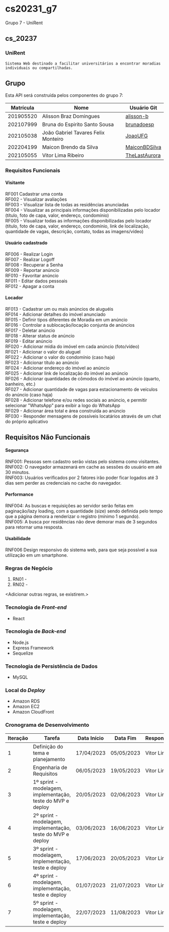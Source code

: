 # cs20231_g7
Grupo 7 - UniRent
## cs_20237

  ### UniRent
    Sistema Web destinado a facilitar universitários a encontrar moradias individuais ou compartilhadas.  
  

## Grupo
Esta API será construída pelos componentes do grupo 7:

|Matrícula|Nome|Usuário Git|
|---|---|---|
|201905520|Alisson Braz Domingues|[alisson-b](https://github.com/alisson-b)|
|202107999|Bruna do Espirito Santo Sousa|[brunadoesp](https://github.com/brunadoesp)|
|202105038|João Gabriel Tavares Felix Monteiro|[JoaoUFG](https://github.com/JoaoUFG)|
|202204199|Maicon Brendo da Silva|[MaiconBDSilva](https://github.com/MaiconBDSilva)|
|202105055|Vitor Lima Ribeiro|[TheLastAurora](https://github.com/TheLastAurora)|

### Requisitos Funcionais
#### Visitante

RF001 Cadastrar uma conta<br>
RF002 - Visualizar avaliações<br>
RF003 - Visualizar lista de todas as residências anunciadas<br>
RF004 - Visualizar as principais informações disponibilizadas pelo locador (título, foto de capa, valor, endereço, condomínio)<br>
RF005 - Visualizar todas as informações disponibilizadas pelo locador (título, foto de capa, valor, endereço, condomínio, link de localização, quantidade de vagas, descrição, contato, todas as imagens/vídeo) <br>

#### Usuário cadastrado
RF006 - Realizar Login<br>
RF007 - Realizar Logoff<br>
RF008 - Recuperar a Senha<br>
RF009 - Reportar anúncio<br>
RF010 - Favoritar anúncio<br>
RF011 - Editar dados pessoais<br>
RF012 - Apagar a conta<br>

#### Locador
RF013 - Cadastrar um ou mais anúncios de aluguéis<br>
RF014 - Adicionar detalhes do imóvel anunciado<br>
RF015 - Definir tipos diferentes de Moradia em um anúncio<br>
RF016 - Controlar a sublocação/locação conjunta de anúncios<br>
RF017 - Deletar anúncio<br>
RF018 - Alterar status de anúncio<br>
RF019 - Editar anúncio<br>
RF020 - Adicionar mídia do imóvel em cada anúncio (foto/vídeo)<br>
RF021 - Adicionar o valor do aluguel<br>
RF022 - Adicionar o valor do condomínio (caso haja)<br>
RF023 - Adicionar título ao anúncio<br>
RF024 - Adicionar endereço do imóvel ao anúncio<br>
RF025 - Adicionar link de localização do imóvel ao anúncio<br>
RF026 - Adicionar quantidades de cômodos do imóvel ao anúncio (quarto, banheiro, etc.)<br>
RF027 - Adicionar quantidade de vagas para estacionamento de veículos do anúncio (caso haja)<br>
RF028 - Adicionar telefone e/ou redes sociais ao anúncio, e permitir selecionar "WhatsApp" para exibir a logo do WhatsApp<br>
RF029 - Adicionar área total e área construída ao anúncio<br>
RF030 - Responder mensagens de possíveis locatários através de um chat do próprio aplicativo<br>



## Requisitos Não Funcionais
#### Segurança
RNF001: Pessoas sem cadastro serão vistas pelo sistema como visitantes.<br>
RNF002: O navegador armazenará em cache as sessões do usuário em até 30 minutos.<br>
RNF003: Usuários verificados por 2 fatores irão poder ficar logados até 3 dias sem perder as credenciais no cache do navegador.<br>

#### Performance
RNF004: As buscas e requisições ao servidor serão feitas em paginação/lazy loading, com a quantidade (size) sendo definida pelo tempo que a página demora a renderizar o registro (mínimo 1 segundo).<br>
RNF005: A busca por residências não deve demorar mais de 3 segundos para retornar uma resposta.<br>

#### Usabilidade
RNF006 Design responsivo do sistema web, para que seja possível a sua utilização em um smartphone.<br>


### Regras de Negócio
1. RN01 - <descrever>
2. RN02 - <descrever>

<Adicionar outras regras, se existirem.>

### Tecnologia de _Front-end_
  - React 

### Tecnologia de _Back-end_
  - Node.js
  - Express Framework
  - Sequelize

### Tecnologia de Persistência de Dados
  - MySQL 
  
### Local do _Deploy_
  - Amazon RDS
  - Amazon EC2
  - Amazon CloudFront

### Cronograma de Desenvolvimento

|Iteração|Tarefa|Data Início|Data Fim|Responsável|Situação|
|---|---|---|---|---|---|
|1|Definição do tema e planejamento|17/04/2023|05/05/2023|Vitor Lima|CONCLUÍDO|
|2|Engenharia de Requisitos|06/05/2023|19/05/2023|Vitor Lima|CONCLUÍDO|
|3|1º sprint - modelagem, implementação, teste do MVP e deploy|20/05/2023|02/06/2023|Vitor Lima|CONCLUÍDO|
|4|2º sprint - modelagem, implementação, teste do MVP e deploy|03/06/2023|16/06/2023|Vitor Lima|CONCLUÍDO|
|5|3º sprint - modelagem, implementação, teste e deploy|17/06/2023|20/05/2023|Vitor Lima|EM ANDAMENTO|
|6|4º sprint - modelagem, implementação, teste e deploy|01/07/2023|21/07/2023|Vitor Lima|Programada| 
|7|5º sprint - modelagem, implementação, teste e deploy|22/07/2023|11/08/2023|Vitor Lima|Programada|



